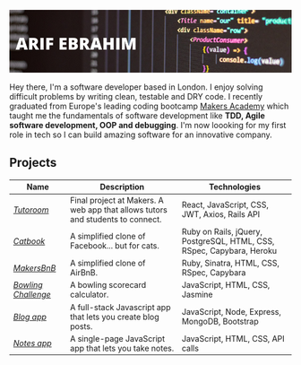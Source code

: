 ![header](./images/gh_banner.png)

Hey there, I'm a software developer based in London. I enjoy solving difficult problems by writing clean, testable and DRY code. I recently graduated from Europe's leading coding bootcamp [Makers Academy](https://makers.tech/) which taught me the fundamentals of software development like **TDD, Agile software development, OOP and debugging**. I'm now loooking for my first role in tech so I can build amazing software for an innovative company.

## Projects
| Name | Description | Technologies |
| ---- | ----------- | ------------ |
| [_Tutoroom_](https://github.com/ArifEbrahim/tutoroom_fe) | Final project at Makers. A web app that allows tutors and students to connect. | React, JavaScript, CSS, JWT, Axios, Rails API |
| [_Catbook_](https://github.com/ArifEbrahim/Catbook) | A simplified clone of Facebook... but for cats. | Ruby on Rails, jQuery, PostgreSQL, HTML, CSS, RSpec, Capybara, Heroku |
| [_MakersBnB_](https://github.com/ArifEbrahim/makers_bnb) | A simplified clone of AirBnB. | Ruby, Sinatra, HTML, CSS, RSpec, Capybara |
| [_Bowling Challenge_](https://github.com/ArifEbrahim/bowling_challenge_JS) | A bowling scorecard calculator. | JavaScript, HTML, CSS, Jasmine |
| [_Blog app_](https://github.com/ArifEbrahim/blog_JS) | A full-stack Javascript app that lets you create blog posts. | JavaScript, Node, Express, MongoDB, Bootstrap |
| [_Notes app_](https://github.com/ArifEbrahim/notes_app) | A single-page JavaScript app that lets you take notes. | JavaScript, HTML, CSS, API calls |
